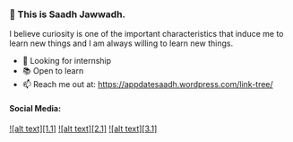 ### 👋 This is Saadh Jawwadh.
I believe curiosity is one of the important characteristics that induce me to learn new things and I am always willing to learn new things.


- 🧐 Looking for internship
- 📚 Open to learn
- 📫 Reach me out at: https://appdatesaadh.wordpress.com/link-tree/

#### Social Media:
[![alt text][1.1]][1]
[![alt text][2.1]][2]
[![alt text][3.1]][3]

[1.2]: http://i.imgur.com/wWzX9uB.png (twitter icon without padding)
[2.2]: http://i.imgur.com/fep1WsG.png (facebook icon without padding)
[3.2]: http://i.imgur.com/9I6NRUm.png (github icon without padding)

[1]: https://twitter.com/saadhjawwadh
[2]: http://www.facebook.com/sednaoui
[3]: https://github.com/SaadhJawwadh
